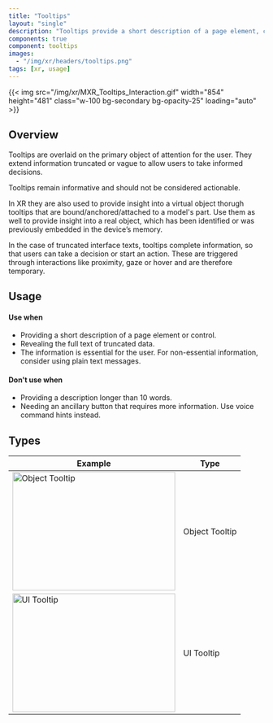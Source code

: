 ```yaml
---
title: "Tooltips"
layout: "single"
description: "Tooltips provide a short description of a page element, control or object."
components: true
component: tooltips
images:
  - "/img/xr/headers/tooltips.png"
tags: [xr, usage]
---
```


{{< img src="/img/xr/MXR_Tooltips_Interaction.gif" width="854" height="481" class="w-100 bg-secondary bg-opacity-25" loading="auto" >}}

## Overview

Tooltips are overlaid on the primary object of attention for the user. They extend information truncated or vague to allow users to take informed decisions.

Tooltips remain informative and should not be considered actionable.

In XR they are also used to provide insight into a virtual object thorugh tooltips that are bound/anchored/attached to a model's part. Use them as well to provide insight into a real object, which has been identified or was previously embedded in the device’s memory.

In the case of truncated interface texts, tooltips complete information, so that users can take a decision or start an action. These are triggered through interactions like proximity, gaze or hover and are therefore temporary.

## Usage

#### Use when

- Providing a short description of a page element or control.
- Revealing the full text of truncated data.
- The information is essential for the user. For non-essential information, consider using plain text messages.

#### Don't use when

- Providing a description longer than 10 words.
- Needing an ancillary button that requires more information. Use voice command hints instead.

## Types

<table class="table table-bordered">
  <thead class="thead-light">
    <tr>
      <th class="w-50">Example</th>
      <th>Type</th>
    </tr>
  </thead>
  <tbody>
    <tr>
      <td><img src="/img/xr/tooltip-object.png" alt="Object Tooltip" width="320" height="233" loading="lazy"></td>
      <td>Object Tooltip</td>
    </tr>
    <tr>
      <td><img src="/img/xr/tooltip-ui.png" alt="UI Tooltip" width="320" height="233" loading="lazy"></td>
      <td>UI Tooltip</td>
    </tr>
  </tbody>
</table>
